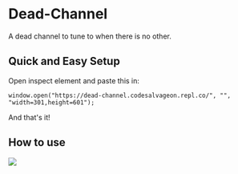 # Dead-Channel
A dead channel to tune to when there is no other.

## Quick and Easy Setup
Open inspect element and paste this in:

`window.open("https://dead-channel.codesalvageon.repl.co/", "", "width=301,height=601");`

And that's it!

## How to use
<image src="https://codesalvageon.github.io/magichat/images/11A8895E-03BD-463D-984F-56F29F40F1A7.jpeg"/>
